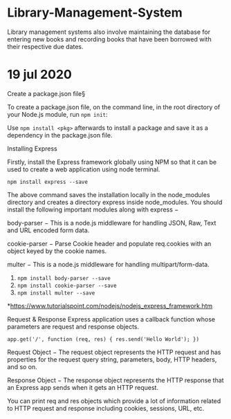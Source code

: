 # Library-Management-System
Library management systems also involve maintaining the database for entering new books and recording books that have been borrowed with their respective due dates.

# 19 jul 2020 

Create a package.json file§

To create a package.json file, on the command line, in the root directory of your Node.js module, run
 `npm init`:

Use `npm install <pkg>` afterwards to install a package and
save it as a dependency in the package.json file.



Installing Express

Firstly, install the Express framework globally using NPM so that it can be used to create a web application using node terminal.

`npm install express --save`


The above command saves the installation locally in the node_modules directory and creates a directory express inside node_modules. You should install the following important modules along with express −

body-parser − This is a node.js middleware for handling JSON, Raw, Text and URL encoded form data.

cookie-parser − Parse Cookie header and populate req.cookies with an object keyed by the cookie names.

multer − This is a node.js middleware for handling multipart/form-data.

1) `npm install body-parser --save`
2) `npm install cookie-parser --save`
3) `npm install multer --save`


*https://www.tutorialspoint.com/nodejs/nodejs_express_framework.htm



Request & Response
Express application uses a callback function whose parameters are request and response objects.

`
	app.get('/', function (req, res) {
	   res.send('Hello World');
	})
`


Request Object − The request object represents the HTTP request and has properties for the request query string, parameters, body, HTTP headers, and so on.

Response Object − The response object represents the HTTP response that an Express app sends when it gets an HTTP request.

You can print req and res objects which provide a lot of information related to HTTP request and response including cookies, sessions, URL, etc.